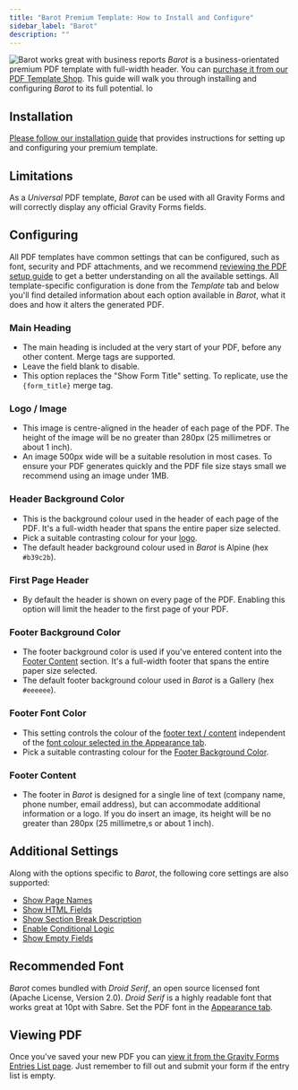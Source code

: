 ```yaml
---
title: "Barot Premium Template: How to Install and Configure"
sidebar_label: "Barot"
description: ""
---
```


![Barot works great with business reports](https://resources.gravitypdf.com/uploads/edd/2017/03/cover-image-3-1000x665.png)
*Barot* is a business-orientated premium PDF template with full-width header. You can [purchase it from our PDF Template Shop](https://gravitypdf.com/shop/barot/). This guide will walk you through installing and configuring *Barot* to its full potential. lo

## Installation 

[Please follow our installation guide](shop-installing-upgrading-premium-templates.md) that provides instructions for setting up and configuring your premium template.

## Limitations 

As a *Universal* PDF template, *Barot* can be used with all Gravity Forms and will correctly display any official Gravity Forms fields.

## Configuring 

All PDF templates have common settings that can be configured, such as font, security and PDF attachments, and we recommend [reviewing the PDF setup guide](user-setup-pdf.md) to get a better understanding on all the available settings. All template-specific configuration is done from the *Template* tab and below you'll find detailed information about each option available in *Barot*, what it does and how it alters the generated PDF.

### Main Heading 
* The main heading is included at the very start of your PDF, before any other content. Merge tags are supported.
* Leave the field blank to disable.
* This option replaces the "Show Form Title" setting. To replicate, use the `{form_title}` merge tag.

### Logo / Image 
* This image is centre-aligned in the header of each page of the PDF. The height of the image will be no greater than 280px (25 millimetres or about 1 inch).
* An image 500px wide will be a suitable resolution in most cases. To ensure your PDF generates quickly and the PDF file size stays small we recommend using an image under 1MB.

### Header Background Color 
* This is the background colour used in the header of each page of the PDF. It's a full-width header that spans the entire paper size selected.
* Pick a suitable contrasting colour for your [logo](#logo).
* The default header background colour used in *Barot* is Alpine (hex `#b39c2b`).

### First Page Header 
* By default the header is shown on every page of the PDF. Enabling this option will limit the header to the first page of your PDF.

### Footer Background Color 
* The footer background color is used if you've entered content into the [Footer Content](#footer-content) section. It's a full-width footer that spans the entire paper size selected.
* The default footer background colour used in *Barot* is a Gallery (hex `#eeeeee`).

### Footer Font Color 
* This setting controls the colour of the [footer text / content](#footer-content) independent of the [font colour selected in the Appearance tab](user-setup-pdf.md#font-colour).
* Pick a suitable contrasting colour for the [Footer Background Color](#footer-background-color).

### Footer Content 
* The footer in *Barot* is designed for a single line of text (company name, phone number, email address), but can accommodate additional information or a logo. If you do insert an image, its height will be no greater than 280px (25 millimetre,s or about 1 inch).

## Additional Settings 

Along with the options specific to *Barot*, the following core settings are also supported:

-   [Show Page Names](user-setup-pdf.md#show-page-names)
-   [Show HTML Fields](user-setup-pdf.md#show-html-fields)
-   [Show Section Break Description](user-setup-pdf.md#show-section-break-description)
-   [Enable Conditional Logic](user-setup-pdf.md#enable-conditional-logic)
-   [Show Empty Fields](user-setup-pdf.md#show-empty-fields)

## Recommended Font 

*Barot* comes bundled with *Droid Serif*, an open source licensed font (Apache License, Version 2.0). *Droid Serif* is a highly readable font that works great at 10pt with Sabre. Set the PDF font in the [Appearance tab](user-setup-pdf.md#appearance-tab).

## Viewing PDF 

Once you've saved your new PDF you can [view it from the Gravity Forms Entries List page](user-viewing-pdfs.md). Just remember to fill out and submit your form if the entry list is empty.
